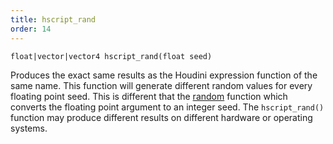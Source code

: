 ```yaml
---
title: hscript_rand
order: 14
---
```

`float|vector|vector4 hscript_rand(float seed)`

Produces the exact same results as the Houdini expression function of
the same name. This function will generate different random values for
every floating point seed. This is different that the
[random](/en/houdini-vex/noise-and-randomness/random "Generate a random number based on the integer position in 1-4D space.") function which converts the floating point argument
to an integer seed. The `hscript_rand()` function may produce different
results on different hardware or operating systems.
